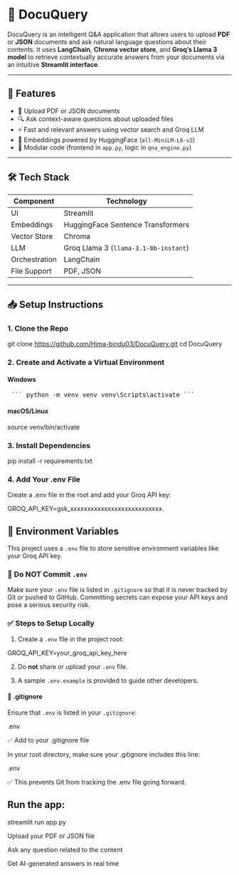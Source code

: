 # 📄 DocuQuery

DocuQuery is an intelligent Q&A application that allows users to upload **PDF** or **JSON** documents and ask natural language questions about their contents. It uses **LangChain**, **Chroma vector store**, and **Groq’s Llama 3 model** to retrieve contextually accurate answers from your documents via an intuitive **Streamlit interface**.

---

## 🚀 Features

- 📁 Upload PDF or JSON documents
- 🔍 Ask context-aware questions about uploaded files
- ⚡ Fast and relevant answers using vector search and Groq LLM
- 🧠 Embeddings powered by HuggingFace (`all-MiniLM-L6-v2`)
- 🧩 Modular code (frontend in `app.py`, logic in `qna_engine.py`)

---

## 🛠️ Tech Stack

| Component        | Technology                  |
|------------------|------------------------------|
| UI               | Streamlit                   |
| Embeddings       | HuggingFace Sentence Transformers |
| Vector Store     | Chroma                      |
| LLM              | Groq Llama 3 (`llama-3.1-8b-instant`) |
| Orchestration    | LangChain                   |
| File Support     | PDF, JSON                   |

---


## 📥 Setup Instructions
### 1. Clone the Repo
git clone https://github.com/Hima-bindu03/DocuQuery.git
cd DocuQuery

### 2. Create and Activate a Virtual Environment

#### Windows
<pre> ``` python -m venv venv venv\Scripts\activate ``` </pre>  

#### macOS/Linux
source venv/bin/activate  

### 3. Install Dependencies

pip install -r requirements.txt

### 4. Add Your .env File
Create a .env file in the root and add your Groq API key:

GROQ_API_KEY=gsk_xxxxxxxxxxxxxxxxxxxxxxxxxxx.

## 🔐 Environment Variables

This project uses a `.env` file to store sensitive environment variables like your Groq API key.

### 🚫 Do NOT Commit `.env`

Make sure your `.env` file is listed in `.gitignore` so that it is never tracked by Git or pushed to GitHub. Committing secrets can expose your API keys and pose a serious security risk.

### ✅ Steps to Setup Locally

1. Create a `.env` file in the project root:

GROQ_API_KEY=your_groq_api_key_here

2. Do **not** share or upload your `.env` file.

3. A sample `.env.example` is provided to guide other developers.



#### 📁 .gitignore

Ensure that `.env` is listed in your `.gitignore`:

.env

✅ Add to your .gitignore file

In your root directory, make sure your .gitignore includes this line:

.env

✅ This prevents Git from tracking the .env file going forward.


## Run the app:

streamlit run app.py

Upload your PDF or JSON file

Ask any question related to the content

Get AI-generated answers in real time



